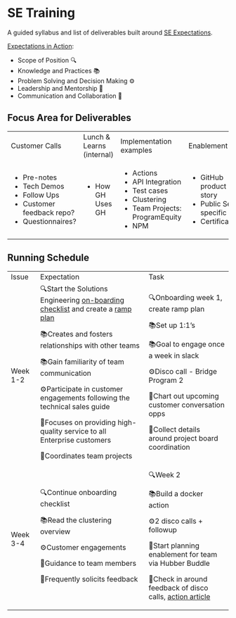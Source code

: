 # SE Training 
A guided syllabus and list of deliverables built around [SE Expectations](https://github.com/github/solutions-engineering/blob/master/team/career/levels-and-assignments.md). 

[Expectations in Action](https://docs.google.com/document/d/1zsNkQfMmv-kOtBzL1xWGi02e-6bB8U48FVvE47h7ixs/edit?usp=sharing): 
- Scope of Position 🔍
- Knowledge and Practices 📚
- Problem Solving and Decision Making ⚙️
- Leadership and Mentorship 💫
- Communication and Collaboration 🤝


## Focus Area for Deliverables 
<table>
  <tr>
   <td>Customer Calls 
   </td>
   <td>Lunch & Learns (internal)
   </td>
   <td>Implementation examples 
   </td>
   <td>Enablement
   </td>
  </tr>
  <tr>
   <td>
<ul>

<li>Pre-notes

<li>Tech Demos

<li>Follow Ups

<li>Customer feedback repo?

<li>Questionnaires?
</li>
</ul>
   </td>
   <td>
<ul>

<li>How GH Uses GH
</li>
</ul>
   </td>
   <td>
<ul>

<li>Actions

<li>API Integration 

<li>Test cases

<li>Clustering

<li>Team Projects: ProgramEquity

<li>NPM 
</li>
</ul>
   </td>
   <td>
<ul>

<li>GitHub product story

<li>Public Sector specific

<li>Certifications
</li>
</ul>
   </td>
  </tr>
</table>


## Running Schedule
<table>
  <tr>
   <td>Issue
   </td>
   <td>Expectation
   </td>
   <td>Task
   </td>
  </tr>
  <tr>
   <td>Week 1-2
   </td>
   <td>🔍Start the Solutions Engineering <a href="https://github.com/github/solutions-engineering/blob/master/guides/onboarding/onboarding-checklist-template.md">on-boarding checklist</a> and create a <a href="https://github.com/github/solutions-engineering/blob/master/guides/onboarding/example-ramp-up-plan.md">ramp plan</a> 
<p>
📚Creates and fosters relationships with other teams
<p>
📚Gain familiarity of team communication 
<p>
⚙️Participate in customer engagements following the technical sales guide
<p>
💫Focuses on providing high-quality service to all Enterprise customers
<p>
🤝Coordinates team projects
   </td>
   <td>🔍Onboarding week 1, create ramp plan
<p>
📚Set up 1:1’s 
<p>
📚Goal to engage once a week in slack 
<p>
⚙️Disco call - Bridge Program 2 
<p>
💫Chart out upcoming customer conversation opps
<p>
🤝Collect details around project board coordination 
   </td>
  </tr>
  <tr>
   <td>Week 3-4 
   </td>
   <td>🔍Continue onboarding checklist
<p>
📚Read the clustering overview
<p>
⚙️Customer engagements 
<p>
💫Guidance to team members
<p>
🤝Frequently solicits feedback
   </td>
   <td>🔍Week 2 
<p>
📚Build a docker action 
<p>
⚙️2 disco calls + followup
<p>
💫Start planning enablement for team via Hubber Buddle 
<p>
🤝Check in around feedback of disco calls, <a href="https://docs.google.com/document/d/10NPJTONKHuKQ1wta39-CCRMxSMeQF0dkoQH-3talBrQ/edit?usp=sharing">action article</a>
   </td>
  </tr>
</table>
